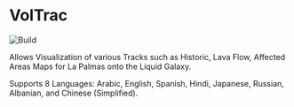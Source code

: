 # VolTrac
![Build](https://github.com/yashrajbharti/Volcano-Tracker-Web-Scraper-demo/actions/workflows/main.yml/badge.svg)  
  
Allows Visualization of various Tracks such as Historic, Lava Flow, Affected Areas Maps for La Palmas onto the Liquid Galaxy. 
  
Supports 8 Languages: Arabic, English, Spanish, Hindi, Japanese, Russian, Albanian, and Chinese (Simplified).